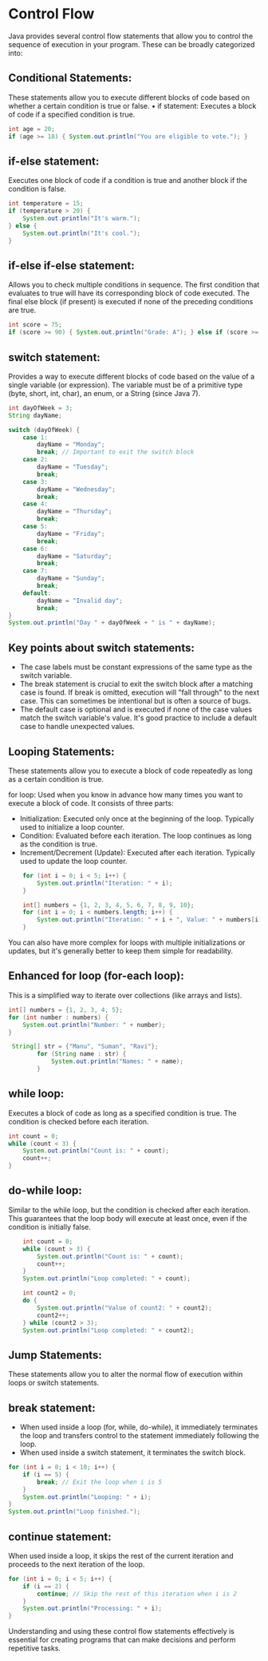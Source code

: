 # Control Flow

Java provides several control flow statements that allow you to control the sequence of execution in your program. These can be broadly categorized into:

## Conditional Statements:

These statements allow you to execute different blocks of code based on whether a certain condition is true or false.
• if statement: Executes a block of code if a specified condition is true.

```Java
int age = 20;
if (age >= 18) { System.out.println("You are eligible to vote."); }
```

## if-else statement:

Executes one block of code if a condition is true and another block if the condition is false.

```Java
int temperature = 15;
if (temperature > 20) {
    System.out.println("It's warm.");
} else {
    System.out.println("It's cool.");
}
```

## if-else if-else statement:

Allows you to check multiple conditions in sequence. The first condition that evaluates to true will have its corresponding block of code executed. The final else block (if present) is executed if none of the preceding conditions are true.

```Java
int score = 75;
if (score >= 90) { System.out.println("Grade: A"); } else if (score >= 80) { System.out.println("Grade: B"); } else if (score >= 70) { System.out.println("Grade: C"); } else if (score >= 60) { System.out.println("Grade: D"); } else { System.out.println("Grade: F"); }
```

## switch statement:

Provides a way to execute different blocks of code based on the value of a single variable (or expression). The variable must be of a primitive type (byte, short, int, char), an enum, or a String (since Java 7).

```Java
int dayOfWeek = 3;
String dayName;

switch (dayOfWeek) {
    case 1:
        dayName = "Monday";
        break; // Important to exit the switch block
    case 2:
        dayName = "Tuesday";
        break;
    case 3:
        dayName = "Wednesday";
        break;
    case 4:
        dayName = "Thursday";
        break;
    case 5:
        dayName = "Friday";
        break;
    case 6:
        dayName = "Saturday";
        break;
    case 7:
        dayName = "Sunday";
        break;
    default:
        dayName = "Invalid day";
        break;
}
System.out.println("Day " + dayOfWeek + " is " + dayName);
```

## Key points about switch statements:

- The case labels must be constant expressions of the same type as the switch variable.
- The break statement is crucial to exit the switch block after a matching case is found. If break is omitted, execution will "fall through" to the next case. This can sometimes be intentional but is often a source of bugs.
- The default case is optional and is executed if none of the case values match the switch variable's value. It's good practice to include a default case to handle unexpected values.

## Looping Statements:

These statements allow you to execute a block of code repeatedly as long as a certain condition is true.

for loop: Used when you know in advance how many times you want to execute a block of code. It consists of three parts:

- Initialization: Executed only once at the beginning of the loop. Typically used to initialize a loop counter.
- Condition: Evaluated before each iteration. The loop continues as long as the condition is true.
- Increment/Decrement (Update): Executed after each iteration. Typically used to update the loop counter.

```Java
    for (int i = 0; i < 5; i++) {
        System.out.println("Iteration: " + i);
    }

    int[] numbers = {1, 2, 3, 4, 5, 6, 7, 8, 9, 10};
    for (int i = 0; i < numbers.length; i++) {
        System.out.println("Iteration: " + i + ", Value: " + numbers[i]);
    }
```

You can also have more complex for loops with multiple initializations or updates, but it's generally better to keep them simple for readability.

## Enhanced for loop (for-each loop):

This is a simplified way to iterate over collections (like arrays and lists).

```Java
int[] numbers = {1, 2, 3, 4, 5};
for (int number : numbers) {
    System.out.println("Number: " + number);
}

 String[] str = {"Manu", "Suman", "Ravi"};
        for (String name : str) {
            System.out.println("Names: " + name);
        }
```

## while loop:

Executes a block of code as long as a specified condition is true. The condition is checked before each iteration.

```Java
int count = 0;
while (count < 3) {
    System.out.println("Count is: " + count);
    count++;
}
```

## do-while loop:

Similar to the while loop, but the condition is checked after each iteration. This guarantees that the loop body will execute at least once, even if the condition is initially false.

```Java
    int count = 0;
    while (count > 3) {
        System.out.println("Count is: " + count);
        count++;
    }
    System.out.println("Loop completed: " + count);

    int count2 = 0;
    do {
        System.out.println("Value of count2: " + count2);
        count2++;
    } while (count2 > 3);
    System.out.println("Loop completed: " + count2);
```

## Jump Statements:

These statements allow you to alter the normal flow of execution within loops or switch statements.

## break statement:

- When used inside a loop (for, while, do-while), it immediately terminates the loop and transfers control to the statement immediately following the loop.
- When used inside a switch statement, it terminates the switch block.

```Java
for (int i = 0; i < 10; i++) {
    if (i == 5) {
        break; // Exit the loop when i is 5
    }
    System.out.println("Looping: " + i);
}
System.out.println("Loop finished.");

```

## continue statement:

When used inside a loop, it skips the rest of the current iteration and proceeds to the next iteration of the loop.

```Java
for (int i = 0; i < 5; i++) {
    if (i == 2) {
        continue; // Skip the rest of this iteration when i is 2
    }
    System.out.println("Processing: " + i);
}
```

Understanding and using these control flow statements effectively is essential for creating programs that can make decisions and perform repetitive tasks.
